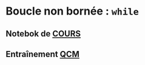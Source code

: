 # Boucle non bornée : `while`

## Notebok de [COURS](https://github.com/thfruchart/1nsi/blob/main/06/06-COURS-Boucle-TANT_QUE.ipynb)

## Entraînement [QCM](https://genumsi.inria.fr/qcm.php?h=9fbd4811aa4c10ca67f6685932770585)
